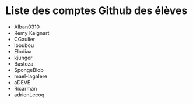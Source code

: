 # Liste des comptes Github des élèves

 - Alban0310
 - Rémy Keignart
 - CGaulier
 - lboubou
 - Elodiaa
 - kjunger
 - Bastoza
 - SpongeBlob
 - mael-lagalere
 - aDEVE
 - Ricarman
 - adrienLecoq
